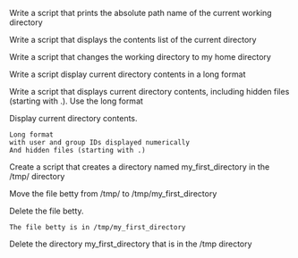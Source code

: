Write a script that prints the absolute path name of the current working directory

Write a script that displays the contents list of the current directory

Write a script that changes the working directory to my home directory

Write a script display current directory contents in a long format

Write a script that displays current directory contents, including hidden files (starting with .). Use the long format

Display current directory contents.

    Long format
    with user and group IDs displayed numerically
    And hidden files (starting with .)

Create a script that creates a directory named my_first_directory in the /tmp/ directory

Move the file betty from /tmp/ to /tmp/my_first_directory

Delete the file betty.

    The file betty is in /tmp/my_first_directory

Delete the directory my_first_directory that is in the /tmp directory
